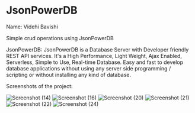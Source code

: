 # JsonPowerDB
Name: Videhi Bavishi

Simple crud operations using JsonPowerDB

JsonPowerDB: JsonPowerDB is a Database Server with Developer friendly REST API services. It's a High Performance, Light Weight, Ajax Enabled, Serverless, Simple to Use, Real-time Database. Easy and fast to develop database applications without using any server side programming / scripting or without installing any kind of database.

Screenshots of the project:


![Screenshot (14)](https://user-images.githubusercontent.com/63579878/186474187-a79f8805-2d18-40f7-942c-9efe3ad7c2d7.png)
![Screenshot (16)](https://user-images.githubusercontent.com/63579878/186474359-76dd33a2-324f-4d0d-bddf-e103c6f8d605.png)
![Screenshot (20)](https://user-images.githubusercontent.com/63579878/186474461-4072d739-df8f-4048-b2a1-c30fe7efc3cc.png)
![Screenshot (21)](https://user-images.githubusercontent.com/63579878/186474579-48fdbf01-60f9-4667-9020-1d74098458ad.png)
![Screenshot (22)](https://user-images.githubusercontent.com/63579878/186474587-3866bd7d-0b6f-49ff-86df-58198e24f973.png)
![Screenshot (24)](https://user-images.githubusercontent.com/63579878/186474835-f7aa123d-0158-4a6c-81a4-3700f66650cd.png)
